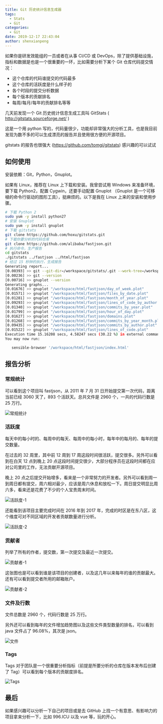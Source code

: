 ```yaml
---
title: Git 历史统计信息生成器
tags:
  - Stats
  - Git
categories:
  - Git
date: 2019-12-17 22:43:04
author: shenxianpeng
---
```


如果你是研发效能组的一员或者在从事 CI/CD 或 DevOps，除了提供基础设施，指标和数据是也是一个很重要的一环，比如需要分析下某个 Git 仓库代码提交情况：

* 这个仓库的代码谁提交的代码最多
* 这个仓库的活跃度是什么样子的
* 各个时段的提交分析数据
* 每个版本的贡献排名
* 每周/每月/每年的贡献排名等等

几天前发现一个 Git 历史统计信息生成工具叫 GitStats ( http://gitstats.sourceforge.net/ )

这是一个用 python 写的，代码量很少，功能却非常强大的分析工具，也是我目前发现为数不多的可以生成漂亮的报告并且使用很方便的开源项目。

gitstats 的报告也很强大 (https://github.com/tomgi/gitstats) 感兴趣的可以试试

## 如何使用

安装依赖：Git，Python，Gnuplot。

如果有 Linux，推荐在 Linux 上下载和安装。我曾尝试用 Windows 来准备环境，要下载 Python2，配置 Cygwin，还要手动配置 Gnuplot （Gnuplot 是一个可移植的命令行驱动的图形工具），挺麻烦的。以下是我在 Linux 上来的安装和使用步骤。

```bash
# 下载 Python 2
sudo yum -y install python27
# 安装 Gnuplot
sudo yum -y install gnuplot
# 下载 gitstats
git clone https://github.com/hoxu/gitstats.git
# 下载你要分析的代码仓库
git clone https://github.com/alibaba/fastjson.git
# 执行命令，生产报告
cd gitstats
./gitstats ../fastjson ../html/fastjson
# 经过 15 秒钟的执行，生成报告
Generating report...
[0.00393] >> git --git-dir=/workspace/gitstats/.git --work-tree=/workspace/gitstats rev-parse --short HEAD
[0.00236] >> git --version
[0.00716] >> gnuplot --version
Generating graphs...
[0.01676] >> gnuplot "/workspace/html/fastjson/day_of_week.plot"
[0.01571] >> gnuplot "/workspace/html/fastjson/files_by_date.plot"
[0.01281] >> gnuplot "/workspace/html/fastjson/month_of_year.plot"
[0.09293] >> gnuplot "/workspace/html/fastjson/lines_of_code_by_author.plot"
[0.01340] >> gnuplot "/workspace/html/fastjson/commits_by_year.plot"
[0.01799] >> gnuplot "/workspace/html/fastjson/hour_of_day.plot"
[0.01627] >> gnuplot "/workspace/html/fastjson/domains.plot"
[0.01268] >> gnuplot "/workspace/html/fastjson/commits_by_year_month.plot"
[0.09435] >> gnuplot "/workspace/html/fastjson/commits_by_author.plot"
[0.01522] >> gnuplot "/workspace/html/fastjson/lines_of_code.plot"
Execution time 15.16208 secs, 4.58247 secs (30.22 %) in external commands)
You may now run:

   sensible-browser '/workspace/html/fastjson/index.html'
```

## 报告分析

### 常规统计

可以看到这个项目叫 fastjson，从 2011 年 7 月 31 日开始提交第一次代码，距离当前已经 3060 天了，893 个活跃天。总共文件是 2960 个，一共的代码行数是 25 万行。

![常规统计](git-stats/git-stats-index.png)

### 活跃度

每天中的每小时的、每周中的每天、每周中的每小时，每年中的每月的、每年的提交数量。

在过去的 32 周里，其中前 12 周到 17 周这段时间很活跃，提交很多。另外可以看到在白天 12 点到晚上 20 点这段时间提交很少，大部分程序员在这段时间都在应对公司里的工作，无法贡献开源项目。

晚上 20 点之后提交开始增多，看来是一个非常努力的开发者。另外可以看到周一到周日都有提交，周六相对最少，应该是周六休息和放松一下。周日提交明显比周六多，看来还是花费了不少的个人宝贵周末时间。

![活跃度-1](git-stats/git-stats-activity-1.png)

还能看到该项目主要完成时间在 2016 年到 2017 年，完成的时区是在东八区，这个维度可对不同区域的开发者贡献数量进行分析。

![活跃度-2](git-stats/git-stats-activity-2.png)

### 贡献者

列举了所有的作者，提交数，第一次提交及最近一次提交。

![贡献者-1](git-stats/git-stats-authors-1.png)

这张图也是可以看到谁是该项目的创建者，以及这几年以来每年的谁的贡献最大。还有可以看到提交者所用的邮箱账户。

![贡献者-2](git-stats/git-stats-authors-2.png)

### 文件及行数

文件总数是 2960 个，代码行数是 25 万行。

另外还可以看到每年的文件增加趋势图以及这些文件类型数量的排名，可以看到 java 文件占了 96.08%，其次是 json。

![文件](git-stats/git-stats-files.png)

### Tags

Tags 对于团队是一个很重要分析指标（前提是所要分析的仓库在版本发布后创建了 Tag）可以看到每个版本的贡献度排名。

![Tags](git-stats/git-stats-tags.png)

## 最后

如果感兴趣可以分析一下自己的项目或是去 GitHub 上找一个有意思、有影响力的项目拿来分析一下，比如 996.ICU 以及 vue 等，玩的开心。
